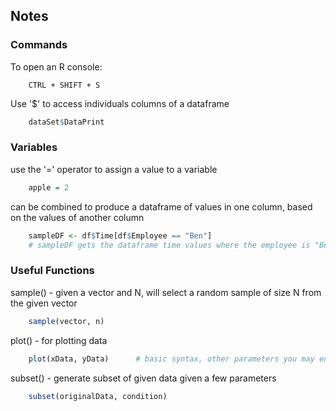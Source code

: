 ## Notes
### Commands
To open an R console:
```
    CTRL + SHIFT + S
```

Use '$' to access individuals columns of a dataframe
```R
    dataSet$DataPrint
```

### Variables
use the '=' operator to assign a value to a variable
```R
    apple = 2
```

can be combined to produce a dataframe of values in one column, based on the values of another column
```R
    sampleDF <- df$Time[df$Employee == "Ben"]
    # sampleDF gets the dataframe time values where the employee is "Ben"
```

### Useful Functions
sample() - given a vector and N, will select a random sample of size N from the given vector
```R
    sample(vector, n)
```

plot() - for plotting data
```R
    plot(xData, yData)      # basic syntax, other parameters you may enter as well
```

subset() - generate subset of given data given a few parameters
```R
    subset(originalData, condition)
```
